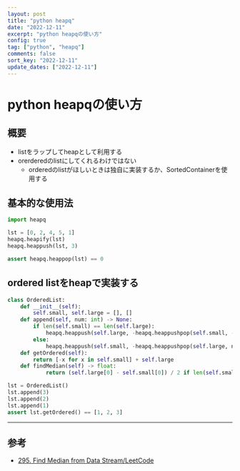 ```yaml
---
layout: post
title: "python heapq"
date: "2022-12-11"
excerpt: "python heapqの使い方"
config: true
tag: ["python", "heapq"]
comments: false
sort_key: "2022-12-11"
update_dates: ["2022-12-11"]
---
```


# python heapqの使い方

## 概要
 - listをラップしてheapとして利用する
 - orerderedのlistにしてくれるわけではない
   - orderedのlistがほしいときは独自に実装するか、SortedContainerを使用する

## 基本的な使用法

```python
import heapq

lst = [0, 2, 4, 5, 1]
heapq.heapify(lst)
heapq.heappush(lst, 3)

assert heapq.heappop(lst) == 0
```

## ordered listをheapで実装する

```python
class OrderedList:
    def __init__(self):
        self.small, self.large = [], []
    def append(self, num: int) -> None:
        if len(self.small) == len(self.large):
            heapq.heappush(self.large, -heapq.heappushpop(self.small, -num))
        else:
            heapq.heappush(self.small, -heapq.heappushpop(self.large, num))
    def getOrdered(self):
        return [-x for x in self.small] + self.large
    def findMedian(self) -> float:
            return (self.large[0] - self.small[0]) / 2 if len(self.small) == len(self.large) else self.large[0]

lst = OrderedList()
lst.append(3)
lst.append(2)
lst.append(1)
assert lst.getOrdered() == [1, 2, 3]
```

---

## 参考
 - [295. Find Median from Data Stream/LeetCode](https://leetcode.com/problems/find-median-from-data-stream/description/)


